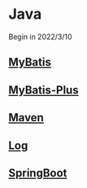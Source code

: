 # Java

Begin in 2022/3/10

## [MyBatis](MyBatis/MyBatis.md)

## [MyBatis-Plus](MyBatis-Plus/MyBatis-Plus.md)

## [Maven](Maven/Maven.md)

## [Log](Log/Log.md)

## [SpringBoot](SpringBoot/SpringBoot.md)